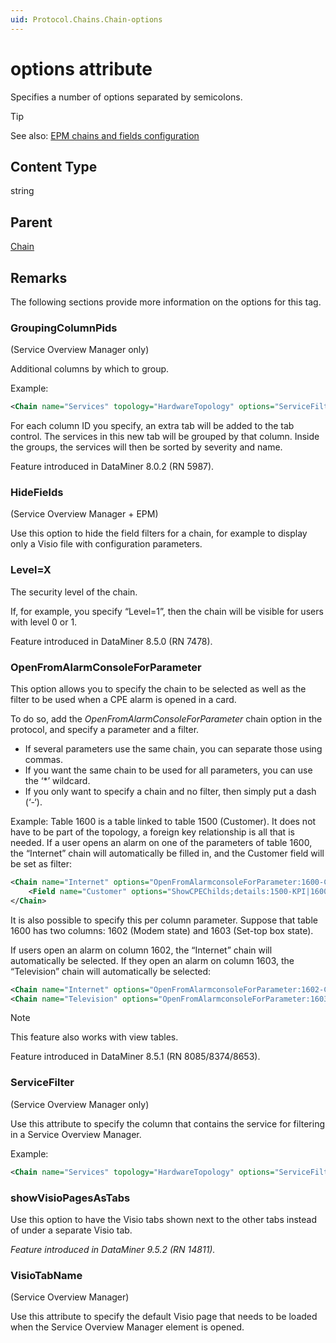 ```yaml
---
uid: Protocol.Chains.Chain-options
---
```


# options attribute

Specifies a number of options separated by semicolons.

> [!TIP]
> See also: [EPM chains and fields configuration](xref:EPMManagerChainsAndFields)

## Content Type

string

## Parent

[Chain](xref:Protocol.Chains.Chain)

## Remarks

The following sections provide more information on the options for this tag.

### GroupingColumnPids

(Service Overview Manager only)

Additional columns by which to group.

Example:

```xml
<Chain name="Services" topology="HardwareTopology" options="ServiceFilter:12402; HideFields;VisioTabName:Kingdom;GroupingColumnPids:12401,12402,12403"></Chain>
```

For each column ID you specify, an extra tab will be added to the tab control. The services in this new tab will be grouped by that column. Inside the groups, the services will then be sorted by severity and name.

Feature introduced in DataMiner 8.0.2 (RN 5987).

### HideFields

(Service Overview Manager + EPM)

Use this option to hide the field filters for a chain, for example to display only a Visio file with configuration parameters.

### Level=X

The security level of the chain.

If, for example, you specify “Level=1”, then the chain will be visible for users with level 0 or 1.

Feature introduced in DataMiner 8.5.0 (RN 7478).

### OpenFromAlarmConsoleForParameter

This option allows you to specify the chain to be selected as well as the filter to be used when a CPE alarm is opened in a card.

To do so, add the *OpenFromAlarmConsoleForParameter* chain option in the protocol, and specify a parameter and a filter.

- If several parameters use the same chain, you can separate those using commas.
- If you want the same chain to be used for all parameters, you can use the ‘*’ wildcard.
- If you only want to specify a chain and no filter, then simply put a dash (‘-‘).

Example: Table 1600 is a table linked to table 1500 (Customer). It does not have to be part of the topology, a foreign key relationship is all that is needed. If a user opens an alarm on one of the parameters of table 1600, the “Internet” chain will automatically be filled in, and the Customer field will be set as filter:

```xml
<Chain name="Internet" options="OpenFromAlarmconsoleForParameter:1600-Customer">
    <Field name="Customer" options="ShowCPEChilds;details:1500-KPI|1600;displayInFilter; ShowBubbleupAndInstanceAlarmLevel;ShowSiblings" pid="1502"/>
</Chain>
```

It is also possible to specify this per column parameter. Suppose that table 1600 has two columns: 1602 (Modem state) and 1603 (Set-top box state).

If users open an alarm on column 1602, the “Internet” chain will automatically be selected. If they open an alarm on column 1603, the “Television” chain will automatically be selected:

```xml
<Chain name="Internet" options="OpenFromAlarmconsoleForParameter:1602-Customer"></Chain>
<Chain name="Television" options="OpenFromAlarmconsoleForParameter:1603-Customer">
```

> [!NOTE]
> This feature also works with view tables.

Feature introduced in DataMiner 8.5.1 (RN 8085/8374/8653).

### ServiceFilter

(Service Overview Manager only)

Use this attribute to specify the column that contains the service for filtering in a Service Overview Manager.

Example:

```xml
<Chain name="Services" topology="HardwareTopology" options="ServiceFilter:1033;HideFields;VisioTabName:overview//sweden;GroupingColumnPids:1004,1005"/>
```

### showVisioPagesAsTabs

Use this option to have the Visio tabs shown next to the other tabs instead of under a separate Visio tab.

*Feature introduced in DataMiner 9.5.2 (RN 14811).*

### VisioTabName

(Service Overview Manager)

Use this attribute to specify the default Visio page that needs to be loaded when the Service Overview Manager element is opened.
